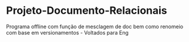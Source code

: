 # Projeto-Documento-Relacionais
Programa offline com função de mesclagem de doc bem como renomeio com base em versionamentos - Voltados para Eng
